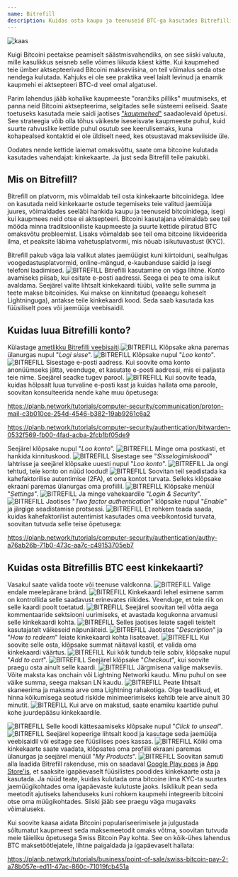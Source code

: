```yaml
---
name: Bitrefill
description: Kuidas osta kaupu ja teenuseid BTC-ga kasutades Bitrefilli?
---
```

![kaas](assets/cover.webp)

Kuigi Bitcoini peetakse peamiselt säästmisvahendiks, on see siiski valuuta, mille kasulikkus seisneb selle võimes liikuda käest kätte. Kui kaupmehed teie ümber aktsepteerivad Bitcoini makseviisina, on teil võimalus seda otse nendega kulutada. Kahjuks ei ole see praktika veel laialt levinud ja enamik kaupmehi ei aktsepteeri BTC-d veel omal algatusel.

Parim lahendus jääb kohalike kaupmeeste "oranžiks pilliks" muutmiseks, et panna neid Bitcoini aktsepteerima, selgitades selle süsteemi eeliseid. Saate toetuseks kasutada meie saidi jaotises ["*kaupmehed*"](https://planb.network/tutorials/merchant) saadaolevaid õpetusi. See strateegia võib olla tõhus väikeste iseseisvate kaupmeeste puhul, kuid suurte rahvuslike kettide puhul osutub see keerulisemaks, kuna kohapealsed kontaktid ei ole üldiselt need, kes otsustavad makseviiside üle.

Oodates nende kettide laiemat omaksvõttu, saate oma bitcoine kulutada kasutades vahendajat: kinkekaarte. Ja just seda Bitrefill teile pakubki.

## Mis on Bitrefill?

Bitrefill on platvorm, mis võimaldab teil osta kinkekaarte bitcoinidega. Idee on kasutada neid kinkekaarte ostude tegemiseks teie valitud jaemüüja juures, võimaldades seeläbi hankida kaupu ja teenuseid bitcoinidega, isegi kui kaupmees neid otse ei aktsepteeri. Bitcoini kasutajana võimaldab see teil mööda minna traditsiooniliste kaupmeeste ja suurte kettide piiratud BTC omaksvõtu probleemist. Lisaks võimaldab see teil oma bitcoine likvideerida ilma, et peaksite läbima vahetusplatvormi, mis nõuab isikutuvastust (KYC).

Bitrefill pakub väga laia valikut alates jaemüügist kuni kiirtoiduni, sealhulgas voogedastusplatvormid, online-mängud, e-kaubanduse saidid ja isegi telefoni laadimised.
![BITREFILL](assets/notext/01.webp)
Bitrefilli kasutamine on väga lihtne. Konto avamiseks piisab, kui esitate e-posti aadressi. Seega ei pea te oma isikut avaldama. Seejärel valite lihtsalt kinkekaardi tüübi, valite selle summa ja teete makse bitcoinides. Kui makse on kinnitatud (peaaegu koheselt Lightninguga), antakse teile kinkekaardi kood. Seda saab kasutada kas füüsiliselt poes või jaemüüja veebisaidil.

## Kuidas luua Bitrefilli konto?
Külastage [ametlikku Bitrefilli veebisaiti](https://www.bitrefill.com).![BITREFILL](assets/notext/02.webp)
Klõpsake akna paremas ülanurgas nupul "*Logi sisse*".
![BITREFILL](assets/notext/03.webp)
Klõpsake nupul "*Loo konto*".
![BITREFILL](assets/notext/04.webp)
Sisestage e-posti aadress. Kui soovite oma konto anonüümseks jätta, veenduge, et kasutate e-posti aadressi, mis ei paljasta teie nime. Seejärel seadke tugev parool.
![BITREFILL](assets/notext/05.webp)
Kui soovite teada, kuidas hõlpsalt luua turvaline e-posti kast ja kuidas hallata oma paroole, soovitan konsulteerida nende kahe muu õpetusega:

https://planb.network/tutorials/computer-security/communication/proton-mail-c3b010ce-254d-4546-b382-19ab9261c6a2

https://planb.network/tutorials/computer-security/authentication/bitwarden-0532f569-fb00-4fad-acba-2fcb1bf05de9

Seejärel klõpsake nupul "*Loo konto*".
![BITREFILL](assets/notext/06.webp)
Minge oma postkasti, et hankida kinnituskood.
![BITREFILL](assets/notext/07.webp)
Sisestage see "*Sisselogimiskoodi*" lahtrisse ja seejärel klõpsake uuesti nupul "*Loo konto*".
![BITREFILL](assets/notext/08.webp) Ja ongi tehtud, teie konto on nüüd loodud!
![BITREFILL](assets/notext/09.webp)
Soovitan teil seadistada ka kahefaktorilise autentimise (2FA), et oma kontot turvata. Selleks klõpsake ekraani paremas ülanurgas oma profiilil.
![BITREFILL](assets/notext/10.webp)
Klõpsake menüül "*Settings*".
![BITREFILL](assets/notext/11.webp)
Ja minge vahekaardile "*Login & Security*".
![BITREFILL](assets/notext/12.webp)
Jaotises "*Two factor authentication*" klõpsake nupul "*Enable*" ja järgige seadistamise protsessi.
![BITREFILL](assets/notext/13.webp)
Et rohkem teada saada, kuidas kahefaktorilist autentimist kasutades oma veebikontosid turvata, soovitan tutvuda selle teise õpetusega:

https://planb.network/tutorials/computer-security/authentication/authy-a76ab26b-71b0-473c-aa7c-c49153705eb7

## Kuidas osta Bitrefillis BTC eest kinkekaarti?

Vasakul saate valida toote või teenuse valdkonna.
![BITREFILL](assets/notext/14.webp)
Valige endale meelepärane bränd.
![BITREFILL](assets/notext/15.webp)
Kinkekaardi lehel esimene samm on kontrollida selle saadavust erinevates riikides. Veenduge, et teie riik on selle kaardi poolt toetatud.
![BITREFILL](assets/notext/16.webp)
Seejärel soovitan teil võtta aega kommentaaride sektsiooni uurimiseks, et avastada kogukonna arvamusi selle kinkekaardi kohta.
![BITREFILL](assets/notext/17.webp)
Selles jaotises leiate sageli teistelt kasutajatelt väikeseid näpunäiteid.
![BITREFILL](assets/notext/18.webp)
Jaotistes "*Description*" ja "*How to redeem*" leiate kinkekaardi kohta lisateavet. ![BITREFILL](assets/notext/19.webp)
Kui soovite selle osta, klõpsake summat näitaval kastil, et valida oma kinkekaardi väärtus.
![BITREFILL](assets/notext/20.webp)
Kui kõik tundub teile sobiv, klõpsake nupul "*Add to cart*".
![BITREFILL](assets/notext/21.webp)
Seejärel klõpsake "*Checkout*", kui soovite praegu osta ainult selle kaardi.
![BITREFILL](assets/notext/22.webp)
Järgmisena valige makseviis. Võite maksta kas onchain või Lightning Networki kaudu. Minu puhul on see väike summa, seega maksan LN kaudu.
![BITREFILL](assets/notext/23.webp)
Peate lihtsalt skaneerima ja maksma arve oma Lightning rahakotiga. Olge teadlikud, et hinna kõikumisega seotud riskide minimeerimiseks kehtib teie arve ainult 30 minutit.
![BITREFILL](assets/notext/24.webp)
Kui arve on makstud, saate enamiku kaartide puhul kohe juurdepääsu kinkekaardile.

![BITREFILL](assets/notext/25.webp)
Selle koodi kättesaamiseks klõpsake nupul "*Click to unseal*".
![BITREFILL](assets/notext/26.webp)
Seejärel kopeerige lihtsalt kood ja kasutage seda jaemüüja veebisaidil või esitage see füüsilises poes kassas.
![BITREFILL](assets/notext/27.webp)
Kõiki oma kinkekaarte saate vaadata, klõpsates oma profiilil ekraani paremas ülanurgas ja seejärel menüül "*My Products*".
![BITREFILL](assets/notext/28.webp)
Soovitan samuti alla laadida Bitrefill rakenduse, mis on saadaval [Google Play poes](https://play.google.com/store/apps/details?id=com.bitrefill.app) ja [App Store'is](https://apps.apple.com/in/app/bitrefill/id1378102623), et saaksite igapäevaselt füüsilistes poodides kinkekaarte osta ja kasutada.
Ja nüüd teate, kuidas kulutada oma bitcoine ilma KYC-ta suurtes jaemüügikohtades oma igapäevaste kulutuste jaoks. Isiklikult pean seda meetodit ajutiseks lahenduseks kuni rohkem kaupmehi integreerib bitcoini otse oma müügikohtades. Siiski jääb see praegu väga mugavaks võimaluseks.

Kui soovite kaasa aidata Bitcoini populariseerimisele ja julgustada sõltumatut kaupmeest seda maksemeetodit omaks võtma, soovitan tutvuda meie täieliku õpetusega Swiss Bitcoin Pay kohta. See on kõik-ühes lahendus BTC maksetöötlejatele, lihtne paigaldada ja igapäevaselt hallata:

https://planb.network/tutorials/business/point-of-sale/swiss-bitcoin-pay-2-a78b057e-ed11-47ac-860c-71019fcb451a
